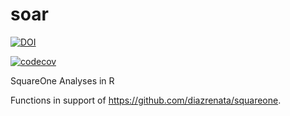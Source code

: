 # soar



[![DOI](https://zenodo.org/badge/351215359.svg)](https://zenodo.org/badge/latestdoi/351215359)


[![codecov](https://codecov.io/gh/diazrenata/soar/branch/main/graph/badge.svg?token=COY191G22L)](https://codecov.io/gh/diazrenata/soar)

SquareOne Analyses in R

Functions in support of https://github.com/diazrenata/squareone.
